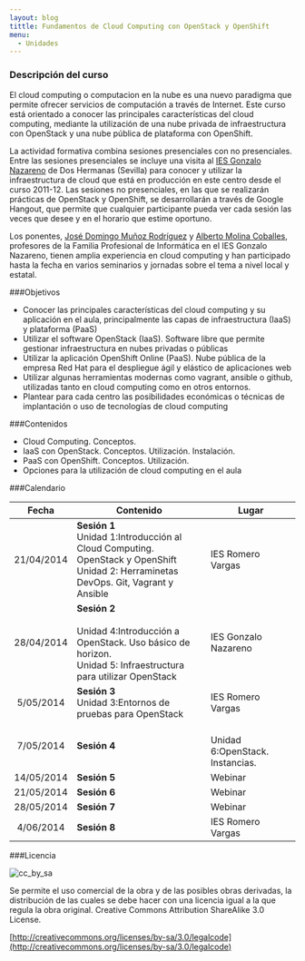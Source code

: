 ```yaml
---
layout: blog
tittle: Fundamentos de Cloud Computing con OpenStack y OpenShift
menu:
  - Unidades
---
```

### Descripción del curso

El cloud computing o computacion en la nube es una nuevo paradigma que permite ofrecer servicios de computación a través de Internet. Este curso está orientado a conocer las principales características del cloud computing, mediante la utilización de una nube privada de infraestructura con OpenStack y una nube pública de plataforma con OpenShift.

La actividad formativa combina sesiones presenciales con no presenciales. Entre las sesiones presenciales se incluye una visita al [IES Gonzalo Nazareno](http://informatica.gonzalonazareno.org) de Dos Hermanas (Sevilla) para conocer y utilizar la infraestructura de cloud que está en producción en este centro desde el curso 2011-12. Las sesiones no presenciales, en las que se realizarán prácticas de OpenStack y OpenShift, se desarrollarán a través de Google Hangout, que permite que cualquier participante pueda ver cada sesión las veces que desee y en el horario que estime oportuno.

Los ponentes, [José Domingo Muñoz Rodríguez](http://josedomingo.org) y [Alberto
Molina Coballes](http://albertomolina.wordpress.com), profesores de la Familia
Profesional de Informática en el IES Gonzalo Nazareno, tienen amplia experiencia
en cloud computing y han participado hasta la fecha en varios seminarios y
jornadas sobre el tema a nivel local y estatal.

###Objetivos
* Conocer las principales características del cloud computing y su aplicación en el aula, principalmente las capas de infraestructura (IaaS) y plataforma (PaaS)
* Utilizar el software OpenStack (IaaS). Software libre que permite gestionar infraestructura en nubes privadas o públicas
* Utilizar la aplicación OpenShift Online (PaaS). Nube pública de la empresa Red Hat para el despliegue ágil y elástico de aplicaciones web
* Utilizar algunas herramientas modernas como vagrant, ansible o github, utilizadas tanto en cloud computing como en otros entornos.
* Plantear para cada centro las posibilidades económicas o técnicas de implantación o uso de tecnologías de cloud computing

###Contenidos
* Cloud Computing. Conceptos.
* IaaS con OpenStack. Conceptos. Utilización. Instalación.
* PaaS con OpenShift. Conceptos. Utilización.
* Opciones para la utilización de cloud computing en el aula

###Calendario

|Fecha|Contenido|Lugar|
|:---:|---------|-----|
|21/04/2014|**Sesión 1**<br/>Unidad 1:Introducción al Cloud Computing. OpenStack y OpenShift<br/>Unidad 2: Herraminetas DevOps. Git, Vagrant y Ansible|IES Romero Vargas|
|28/04/2014|**Sesión 2**<br/><br/>Unidad 4:Introducción a OpenStack. Uso básico de horizon.<br/>Unidad 5: Infraestructura para utilizar OpenStack|IES Gonzalo Nazareno|
|5/05/2014|**Sesión 3**<br/>Unidad 3:Entornos de pruebas para OpenStack|IES Romero Vargas|
|7/05/2014|**Sesión 4**|<br/>Unidad 6:OpenStack. Instancias.|Webinar|
|14/05/2014|**Sesión 5**|Webinar|
|21/05/2014|**Sesión 6**|Webinar|
|28/05/2014|**Sesión 7**|Webinar|
|4/06/2014|**Sesión 8**|IES Romero Vargas|

###Licencia

![cc_by_sa](http://iesgn.github.io/cloud/img/cc_by_sa.png)

Se permite el uso comercial de la obra y de las posibles obras derivadas, la distribución de las cuales se debe hacer con una licencia igual a la que regula la obra original.
Creative Commons Attribution ShareAlike 3.0 License.

[http://creativecommons.org/licenses/by-sa/3.0/legalcode](http://creativecommons.org/licenses/by-sa/3.0/legalcode)
